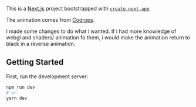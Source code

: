 This is a [Next.js](https://nextjs.org/) project bootstrapped with [`create-next-app`](https://github.com/vercel/next.js/tree/canary/packages/create-next-app).

The animation comes from [Codrops](https://github.com/akella/webGLImageTransitions).

I made some changes to do what i wanted.
If i had more knowledge of webgl and shaders/ animation fo them, i would make the animation return to black in a reverse animation.

## Getting Started

First, run the development server:

```bash
npm run dev
# or
yarn dev
```
